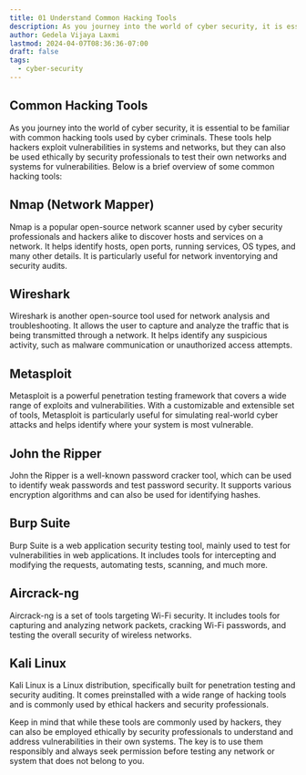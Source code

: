```yaml
---
title: 01 Understand Common Hacking Tools
description: As you journey into the world of cyber security, it is essential to be familiar with common hacking tools used by cyber criminals.
author: Gedela Vijaya Laxmi
lastmod: 2024-04-07T08:36:36-07:00
draft: false
tags:
  - cyber-security
---
```


## Common Hacking Tools

As you journey into the world of cyber security, it is essential to be familiar with common hacking tools used by cyber criminals. These tools help hackers exploit vulnerabilities in systems and networks, but they can also be used ethically by security professionals to test their own networks and systems for vulnerabilities. Below is a brief overview of some common hacking tools:

## Nmap (Network Mapper)

Nmap is a popular open-source network scanner used by cyber security professionals and hackers alike to discover hosts and services on a network. It helps identify hosts, open ports, running services, OS types, and many other details. It is particularly useful for network inventorying and security audits.

## Wireshark

Wireshark is another open-source tool used for network analysis and troubleshooting. It allows the user to capture and analyze the traffic that is being transmitted through a network. It helps identify any suspicious activity, such as malware communication or unauthorized access attempts.

## Metasploit

Metasploit is a powerful penetration testing framework that covers a wide range of exploits and vulnerabilities. With a customizable and extensible set of tools, Metasploit is particularly useful for simulating real-world cyber attacks and helps identify where your system is most vulnerable.

## John the Ripper

John the Ripper is a well-known password cracker tool, which can be used to identify weak passwords and test password security. It supports various encryption algorithms and can also be used for identifying hashes.

## Burp Suite

Burp Suite is a web application security testing tool, mainly used to test for vulnerabilities in web applications. It includes tools for intercepting and modifying the requests, automating tests, scanning, and much more.

## Aircrack-ng

Aircrack-ng is a set of tools targeting Wi-Fi security. It includes tools for capturing and analyzing network packets, cracking Wi-Fi passwords, and testing the overall security of wireless networks.

## Kali Linux

Kali Linux is a Linux distribution, specifically built for penetration testing and security auditing. It comes preinstalled with a wide range of hacking tools and is commonly used by ethical hackers and security professionals.

Keep in mind that while these tools are commonly used by hackers, they can also be employed ethically by security professionals to understand and address vulnerabilities in their own systems. The key is to use them responsibly and always seek permission before testing any network or system that does not belong to you.
